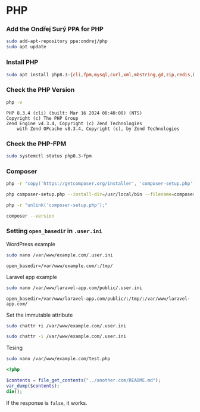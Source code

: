 # PHP

### Add the Ondřej Surý PPA for PHP

```bash
sudo add-apt-repository ppa:ondrej/php
sudo apt update
```

### Install PHP

```bash
sudo apt install php8.3-{cli,fpm,mysql,curl,xml,mbstring,gd,zip,redis,bcmath,json,imagick}
```

### Check the PHP Version

```bash
php -v
```

```
PHP 8.3.4 (cli) (built: Mar 16 2024 08:40:08) (NTS)
Copyright (c) The PHP Group
Zend Engine v4.3.4, Copyright (c) Zend Technologies
    with Zend OPcache v8.3.4, Copyright (c), by Zend Technologies
```    

### Check the PHP-FPM

```bash
sudo systemctl status php8.3-fpm
```

### Composer

```bash
php -r "copy('https://getcomposer.org/installer', 'composer-setup.php');"

php composer-setup.php --install-dir=/usr/local/bin --filename=composer

php -r "unlink('composer-setup.php');"
```

```bash
composer --version
```

### Setting `open_basedi`r in `.user.ini`

WordPress example

```bash
sudo nano /var/www/example.com/.user.ini
```

```
open_basedir=/var/www/example.com/:/tmp/
```

Laravel app example

```bash
sudo nano /var/www/laravel-app.com/public/.user.ini
```

```
open_basedir=/var/www/laravel-app.com/public/:/tmp/:/var/www/laravel-app.com/
```

Set the immutable attribute

```bash
sudo chattr +i /var/www/example.com/.user.ini
```

```bash
sudo chattr -i /var/www/example.com/.user.ini
```

Tesing

```bash
sudo nano /var/www/example.com/test.php
```

```php
<?php

$contents = file_get_contents("../another.com/README.md");
var_dump($contents);
die();
```

If the response is `false`, it works.
